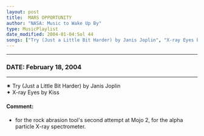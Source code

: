 ```yaml
---
layout: post
title:  MARS OPPORTUNITY
author: "NASA: Music to Wake Up By"
type: MusicPlaylist
date_modified: 2004-01-04:Sol 44
songs: ["Try (Just a Little Bit Harder) by Janis Joplin", "X-ray Eyes by Kiss"]
---
```


----
### DATE: February 18, 2004
----
✷ Try (Just a Little Bit Harder) by Janis Joplin  &nbsp;<br />
✦ X-ray Eyes by Kiss

#### Comment:
* for the rock abrasion tool's second attempt at Mojo 2,
for the alpha particle X-ray spectrometer.



<br/>
<center>
	<a target="_blank"
	   href="https://twitter.com/intent/tweet?hashtags=Space,NASA,Playlist,NASAWakeupCalls,SpaceProgram&text={{ page.author}}, '{{ page.songs.first }}' {{ page.title }}, {{ page.date | date: '%B %d, %Y' }}. {{ site.url }}{{ page.url }}&via=nasawakeupcalls"><i class="fab fa-twitter" alt="Tweet this page" style="font-size: 1.3em;"></i></a>
	&nbsp; 	<i class="fas fa-user-astronaut" style="font-size: 1.5em;"></i> &nbsp;
    <a id="custom_amazon_link"
       type="amzn" search="#"
       category="popular music">
    <i class="fab fa-amazon" style="font-size: 1.3em;"></i></a>
</center>

<!-- Randomly resolve an individual entry from a song array -->
<script src="/assets/javascript/seedrandom.min.js"></script>
<script>
  var wake_me_up = ["Try (Just a Little Bit Harder) by Janis Joplin", "X-ray Eyes by Kiss"];
  var prng = new Math.seedrandom();
  function randomSong() {
    song = wake_me_up[Math.floor(Math.random() * wake_me_up.length)];
    var amazon_link = document.getElementById("custom_amazon_link");
    amazon_link.setAttribute("search", song);
  }
  window.onload = randomSong();
</script>
